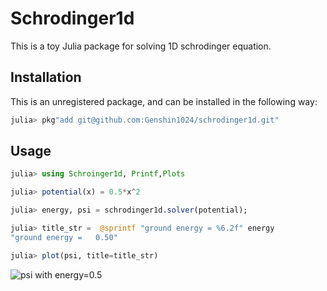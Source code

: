 # Schrodinger1d

This is a toy Julia package for solving 1D schrodinger equation.

## Installation
This is an unregistered package, and can be installed in the following way:

```julia
julia> pkg"add git@github.com:Genshin1024/schrodinger1d.git"
```

## Usage

```julia
julia> using Schroinger1d, Printf,Plots

julia> potential(x) = 0.5*x^2

julia> energy, psi = schrodinger1d.solver(potential);

julia> title_str =  @sprintf "ground energy = %6.2f" energy
"ground energy =   0.50"

julia> plot(psi, title=title_str)

```

![psi with energy=0.5](https://picutre999.oss-cn-hangzhou.aliyuncs.com/img/E0.5psi.jpg)

